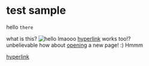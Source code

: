 # test sample

hello `there`

what is this?
![hello](C:/users/faded/downloads/somepath/folder1/dir2/dir0/path.png) lmaooo
[hyperlink](https://www.google.com) works too!?<br>unbelievable
how about [opening](C:/users/faded/documents/work.html) a new page! :)
Hmmm

[hyperlink
](https://www.google.com)